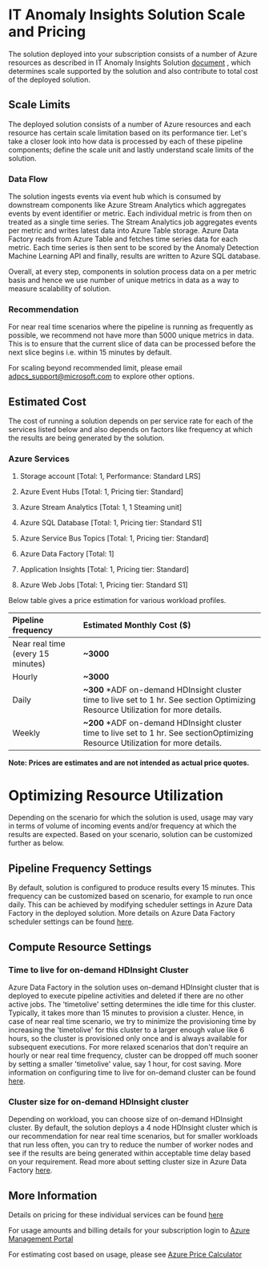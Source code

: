 # IT Anomaly Insights Solution Scale and Pricing

The solution deployed into your subscription consists of a number of Azure resources as described in IT Anomaly Insights Solution [document](https://github.com/Azure/itanomalyinsights-cortana-intelligence-preconfigured-solution/blob/master/Docs/IT%20Anomaly%20Insights%20Post%20Deployment%20Instructions.md#it-anomaly-insights-solution) , which determines scale supported by the solution and also contribute to total cost of the deployed solution.

## Scale Limits

The deployed solution consists of a number of Azure resources and each resource has certain scale limitation based on its performance tier. Let&#39;s take a closer look into how data is processed by each of these pipeline components; define the scale unit and lastly understand scale limits of the solution.

### Data Flow

The solution ingests events via event hub which is consumed by downstream components like Azure Stream Analytics which aggregates events by event identifier or metric. Each individual metric is from then on treated as a single time series. The Stream Analytics job aggregates events per metric and writes latest data into Azure Table storage. Azure Data Factory reads from Azure Table and fetches time series data for each metric. Each time series is then sent to be scored by the Anomaly Detection Machine Learning API and finally, results are written to Azure SQL database.

Overall, at every step, components in solution process data on a per metric basis and hence we use number of unique metrics in data as a way to measure scalability of solution.

### Recommendation

For near real time scenarios where the pipeline is running as frequently as possible, we recommend not have more than 5000 unique metrics in data. This is to ensure that the current slice of data can be processed before the next slice begins i.e. within 15 minutes by default.

For scaling beyond recommended limit, please email [adpcs\_support@microsoft.com](mailto:adpcs_support@microsoft.com) to explore other options.

## Estimated Cost

The cost of running a solution depends on per service rate for each of the services listed below and also depends on factors like frequency at which the results are being generated by the solution.

### Azure Services

1. Storage account [Total: 1, Performance: Standard LRS]

2. Azure Event Hubs [Total: 1, Pricing tier: Standard]

3. Azure Stream Analytics [Total: 1, 1 Steaming unit]

4. Azure SQL Database [Total: 1, Pricing tier: Standard S1]

5. Azure Service Bus Topics [Total: 1, Pricing tier: Standard]

6. Azure Data Factory [Total: 1]

7. Application Insights [Total: 1, Pricing tier: Standard]

8. Azure Web Jobs [Total: 1, Pricing tier: Standard S1]

Below table gives a price estimation for various workload profiles.

| Pipeline frequency | Estimated Monthly Cost ($) |
| :--- | :--- |
| Near real time (every 15 minutes) | **~3000** |
| Hourly | **~3000** |
| Daily | **~300** \*ADF on-demand HDInsight cluster time to live set to 1 hr. See section Optimizing Resource Utilization for more details. |
| Weekly | **~200** \*ADF on-demand HDInsight cluster time to live set to 1 hr. See sectionOptimizing Resource Utilization for more details. |

**Note: Prices are estimates and are not intended as actual price quotes.**

# Optimizing Resource Utilization

Depending on the scenario for which the solution is used, usage may vary in terms of volume of incoming events and/or frequency at which the results are expected. Based on your scenario, solution can be customized further as below.

## Pipeline Frequency Settings

By default, solution is configured to produce results every 15 minutes. This frequency can be customized based on scenario, for example to run once daily. This can be achieved by modifying scheduler settings in Azure Data Factory in the deployed solution. More details on Azure Data Factory scheduler settings can be found [here](https://azure.microsoft.com/en-us/documentation/articles/data-factory-scheduling-and-execution/).

## Compute Resource Settings

### Time to live for on-demand HDInsight Cluster

Azure Data Factory in the solution uses on-demand HDInsight cluster that is deployed to execute pipeline activities and deleted if there are no other active jobs. The &#39;timetolive&#39; setting determines the idle time for this cluster. Typically, it takes more than 15 minutes to provision a cluster. Hence, in case of near real time scenario, we try to minimize the provisioning time by increasing the &#39;timetolive&#39; for this cluster to a larger enough value like 6 hours, so the cluster is provisioned only once and is always available for subsequent executions. For more relaxed scenarios that don&#39;t require an hourly or near real time frequency, cluster can be dropped off much sooner by setting a smaller &#39;timetolive&#39; value, say 1 hour, for cost saving. More information on configuring time to live for on-demand cluster can be found [here](https://azure.microsoft.com/en-us/documentation/articles/data-factory-compute-linked-services/).

### Cluster size for on-demand HDInsight cluster

Depending on workload, you can choose size of on-demand HDInsight cluster. By default, the solution deploys a 4 node HDInsight cluster which is our recommendation for near real time scenarios, but for smaller workloads that run less often, you can try to reduce the number of worker nodes and see if the results are being generated within acceptable time delay based on your requirement. Read more about setting cluster size in Azure Data Factory [here](https://azure.microsoft.com/en-us/documentation/articles/data-factory-compute-linked-services/).

## More Information

Details on pricing for these individual services can be found [here](https://azure.microsoft.com/en-us/pricing)

For usage amounts and billing details for your subscription login to [Azure Management Portal](https://portal.azure.com/)

For estimating cost based on usage, please see [Azure Price Calculator](https://azure.microsoft.com/en-us/pricing/calculator/)
